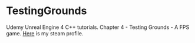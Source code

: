 # TestingGrounds
Udemy Unreal Engine 4 C++ tutorials. Chapter 4 - Testing Grounds - A FPS game.
[Here](http://steamcommunity.com/id/pascerveau/) is my steam profile.
